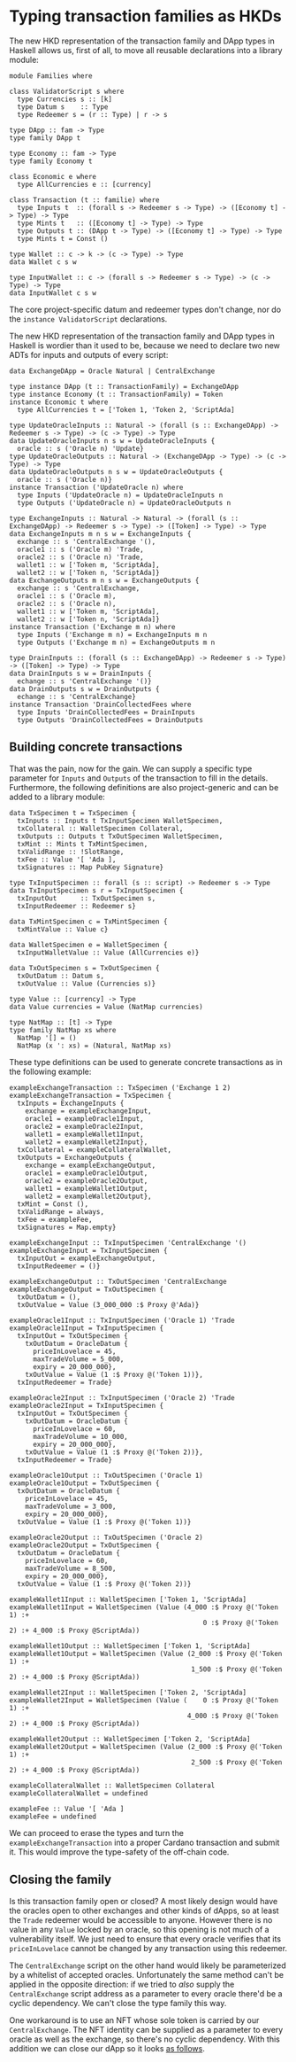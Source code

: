 # Typing transaction families as HKDs

<!--
~~~ {.haskell}
{-# LANGUAGE DataKinds, DuplicateRecordFields, GADTs, FlexibleInstances,
             KindSignatures, StandaloneKindSignatures,
             MultiParamTypeClasses, NoStarIsType, NumericUnderscores,
             PolyKinds, RankNTypes, TypeApplications, TypeFamilies, TypeOperators #-}

module HKD where

import Data.Functor.Const (Const (Const))
import Data.Kind (Type)
import Data.Map (Map)
import qualified Data.Map as Map
import Data.Proxy (Proxy (Proxy))
import Numeric.Natural (Natural)

import Families
import Ledger (POSIXTime (POSIXTime), always)
~~~
-->

The new HKD representation of the transaction family and DApp types in Haskell allows us, first of all, to move all
reusable declarations into a library module:

~~~ {.haskell.ignore}
module Families where

class ValidatorScript s where
  type Currencies s :: [k]
  type Datum s    :: Type
  type Redeemer s = (r :: Type) | r -> s

type DApp :: fam -> Type
type family DApp t

type Economy :: fam -> Type
type family Economy t

class Economic e where
  type AllCurrencies e :: [currency]

class Transaction (t :: familie) where
  type Inputs t  :: (forall s -> Redeemer s -> Type) -> ([Economy t] -> Type) -> Type
  type Mints t   :: ([Economy t] -> Type) -> Type
  type Outputs t :: (DApp t -> Type) -> ([Economy t] -> Type) -> Type
  type Mints t = Const ()

type Wallet :: c -> k -> (c -> Type) -> Type
data Wallet c s w

type InputWallet :: c -> (forall s -> Redeemer s -> Type) -> (c -> Type) -> Type
data InputWallet c s w
~~~

The core project-specific datum and redeemer types don't change, nor do the `instance ValidatorScript` declarations.

<!--
~~~ {.haskell}
data TransactionFamily =
  UpdateOracle Natural
  | Exchange Natural Natural
  | DrainCollectedFees
data Token = Token Natural | ScriptAda

data OracleDatum = OracleDatum {
  priceInLovelace :: Natural,
  maxTradeVolume :: Natural,
  expiry :: POSIXTime
  }
data OracleRedeemer (n :: Natural) = Trade | Update

instance ValidatorScript ('Oracle n) where
  type Currencies ('Oracle n) = '[ 'Token n ]
  type Datum ('Oracle n) = OracleDatum
  type Redeemer ('Oracle n) = OracleRedeemer n
instance ValidatorScript CentralExchange where
  type Currencies CentralExchange = '[ 'Ada ]
  type Datum CentralExchange = ()
  type Redeemer CentralExchange = ()
~~~
-->

The new HKD representation of the transaction family and DApp types in Haskell is wordier than it used to be, because
we need to declare two new ADTs for inputs and outputs of every script:

~~~ {.haskell}
data ExchangeDApp = Oracle Natural | CentralExchange

type instance DApp (t :: TransactionFamily) = ExchangeDApp
type instance Economy (t :: TransactionFamily) = Token
instance Economic t where
  type AllCurrencies t = ['Token 1, 'Token 2, 'ScriptAda]

type UpdateOracleInputs :: Natural -> (forall (s :: ExchangeDApp) -> Redeemer s -> Type) -> (c -> Type) -> Type
data UpdateOracleInputs n s w = UpdateOracleInputs {
  oracle :: s ('Oracle n) 'Update}
type UpdateOracleOutputs :: Natural -> (ExchangeDApp -> Type) -> (c -> Type) -> Type
data UpdateOracleOutputs n s w = UpdateOracleOutputs {
  oracle :: s ('Oracle n)}
instance Transaction ('UpdateOracle n) where
  type Inputs ('UpdateOracle n) = UpdateOracleInputs n
  type Outputs ('UpdateOracle n) = UpdateOracleOutputs n

type ExchangeInputs :: Natural -> Natural -> (forall (s :: ExchangeDApp) -> Redeemer s -> Type) -> ([Token] -> Type) -> Type
data ExchangeInputs m n s w = ExchangeInputs {
  exchange :: s 'CentralExchange '(),
  oracle1 :: s ('Oracle m) 'Trade,
  oracle2 :: s ('Oracle n) 'Trade,
  wallet1 :: w ['Token m, 'ScriptAda],
  wallet2 :: w ['Token n, 'ScriptAda]}
data ExchangeOutputs m n s w = ExchangeOutputs {
  exchange :: s 'CentralExchange,
  oracle1 :: s ('Oracle m),
  oracle2 :: s ('Oracle n),
  wallet1 :: w ['Token m, 'ScriptAda],
  wallet2 :: w ['Token n, 'ScriptAda]}
instance Transaction ('Exchange m n) where
  type Inputs ('Exchange m n) = ExchangeInputs m n
  type Outputs ('Exchange m n) = ExchangeOutputs m n

type DrainInputs :: (forall (s :: ExchangeDApp) -> Redeemer s -> Type) -> ([Token] -> Type) -> Type
data DrainInputs s w = DrainInputs {
  echange :: s 'CentralExchange '()}
data DrainOutputs s w = DrainOutputs {
  echange :: s 'CentralExchange}
instance Transaction 'DrainCollectedFees where
  type Inputs 'DrainCollectedFees = DrainInputs
  type Outputs 'DrainCollectedFees = DrainOutputs
~~~

## Building concrete transactions

That was the pain, now for the gain. We can supply a specific type parameter for `Inputs` and `Outputs` of the
transaction to fill in the details. Furthermore, the following definitions are also project-generic and can be added
to a library module:

~~~ {.haskell.ignore}
data TxSpecimen t = TxSpecimen {
  txInputs :: Inputs t TxInputSpecimen WalletSpecimen,
  txCollateral :: WalletSpecimen Collateral,
  txOutputs :: Outputs t TxOutSpecimen WalletSpecimen,
  txMint :: Mints t TxMintSpecimen,
  txValidRange :: !SlotRange,
  txFee :: Value '[ 'Ada ],
  txSignatures :: Map PubKey Signature}

type TxInputSpecimen :: forall (s :: script) -> Redeemer s -> Type
data TxInputSpecimen s r = TxInputSpecimen {
  txInputOut      :: TxOutSpecimen s,
  txInputRedeemer :: Redeemer s}

data TxMintSpecimen c = TxMintSpecimen {
  txMintValue :: Value c}

data WalletSpecimen e = WalletSpecimen {
  txInputWalletValue :: Value (AllCurrencies e)}

data TxOutSpecimen s = TxOutSpecimen {
  txOutDatum :: Datum s,
  txOutValue :: Value (Currencies s)}

type Value :: [currency] -> Type
data Value currencies = Value (NatMap currencies)

type NatMap :: [t] -> Type
type family NatMap xs where
  NatMap '[] = ()
  NatMap (x ': xs) = (Natural, NatMap xs)
~~~

These type definitions can be used to generate concrete transactions as in the following example:

~~~ {.haskell}
exampleExchangeTransaction :: TxSpecimen ('Exchange 1 2)
exampleExchangeTransaction = TxSpecimen {
  txInputs = ExchangeInputs {
    exchange = exampleExchangeInput,
    oracle1 = exampleOracle1Input,
    oracle2 = exampleOracle2Input,
    wallet1 = exampleWallet1Input,
    wallet2 = exampleWallet2Input},
  txCollateral = exampleCollateralWallet,
  txOutputs = ExchangeOutputs {
    exchange = exampleExchangeOutput,
    oracle1 = exampleOracle1Output,
    oracle2 = exampleOracle2Output,
    wallet1 = exampleWallet1Output,
    wallet2 = exampleWallet2Output},
  txMint = Const (),
  txValidRange = always,
  txFee = exampleFee,
  txSignatures = Map.empty}

exampleExchangeInput :: TxInputSpecimen 'CentralExchange '()
exampleExchangeInput = TxInputSpecimen {
  txInputOut = exampleExchangeOutput,
  txInputRedeemer = ()}
  
exampleExchangeOutput :: TxOutSpecimen 'CentralExchange
exampleExchangeOutput = TxOutSpecimen {
  txOutDatum = (),
  txOutValue = Value (3_000_000 :$ Proxy @'Ada)}

exampleOracle1Input :: TxInputSpecimen ('Oracle 1) 'Trade
exampleOracle1Input = TxInputSpecimen {
  txInputOut = TxOutSpecimen {
    txOutDatum = OracleDatum {
      priceInLovelace = 45,
      maxTradeVolume = 5_000,
      expiry = 20_000_000},
    txOutValue = Value (1 :$ Proxy @('Token 1))},
  txInputRedeemer = Trade}

exampleOracle2Input :: TxInputSpecimen ('Oracle 2) 'Trade
exampleOracle2Input = TxInputSpecimen {
  txInputOut = TxOutSpecimen {
    txOutDatum = OracleDatum {
      priceInLovelace = 60,
      maxTradeVolume = 10_000,
      expiry = 20_000_000},
    txOutValue = Value (1 :$ Proxy @('Token 2))},
  txInputRedeemer = Trade}

exampleOracle1Output :: TxOutSpecimen ('Oracle 1)
exampleOracle1Output = TxOutSpecimen {
  txOutDatum = OracleDatum {
    priceInLovelace = 45,
    maxTradeVolume = 3_000,
    expiry = 20_000_000},
  txOutValue = Value (1 :$ Proxy @('Token 1))}

exampleOracle2Output :: TxOutSpecimen ('Oracle 2)
exampleOracle2Output = TxOutSpecimen {
  txOutDatum = OracleDatum {
    priceInLovelace = 60,
    maxTradeVolume = 8_500,
    expiry = 20_000_000},
  txOutValue = Value (1 :$ Proxy @('Token 2))}

exampleWallet1Input :: WalletSpecimen ['Token 1, 'ScriptAda]
exampleWallet1Input = WalletSpecimen (Value (4_000 :$ Proxy @('Token 1) :+
                                                 0 :$ Proxy @('Token 2) :+ 4_000 :$ Proxy @ScriptAda))

exampleWallet1Output :: WalletSpecimen ['Token 1, 'ScriptAda]
exampleWallet1Output = WalletSpecimen (Value (2_000 :$ Proxy @('Token 1) :+
                                              1_500 :$ Proxy @('Token 2) :+ 4_000 :$ Proxy @ScriptAda))

exampleWallet2Input :: WalletSpecimen ['Token 2, 'ScriptAda]
exampleWallet2Input = WalletSpecimen (Value (    0 :$ Proxy @('Token 1) :+
                                             4_000 :$ Proxy @('Token 2) :+ 4_000 :$ Proxy @ScriptAda))

exampleWallet2Output :: WalletSpecimen ['Token 2, 'ScriptAda]
exampleWallet2Output = WalletSpecimen (Value (2_000 :$ Proxy @('Token 1) :+
                                              2_500 :$ Proxy @('Token 2) :+ 4_000 :$ Proxy @ScriptAda))

exampleCollateralWallet :: WalletSpecimen Collateral
exampleCollateralWallet = undefined

exampleFee :: Value '[ 'Ada ]
exampleFee = undefined
~~~

We can proceed to erase the types and turn the `exampleExchangeTransaction` into a proper Cardano transaction and
submit it. This would improve the type-safety of the off-chain code.

## Closing the family

Is this transaction family open or closed? A most likely design would have the
oracles open to other exchanges and other kinds of dApps, so at least the
`Trade` redeemer would be accessible to anyone. However there is no value in any
`Value` locked by an oracle, so this opening is not much of a vulnerability
itself. We just need to ensure that every oracle verifies that its
`priceInLovelace` cannot be changed by any transaction using this redeemer.

The `CentralExchange` script on the other hand would likely be parameterized
by a whitelist of accepted oracles. Unfortunately the same method can't be
applied in the opposite direction: if we tried to *also* supply the
`CentralExchange` script address as a parameter to every oracle there'd be a
cyclic dependency. We can't close the type family this way.

One workaround is to use an NFT whose sole token is carried by our
`CentralExchange`. The NFT identity can be supplied as a parameter to every
oracle as well as the exchange, so there's no cyclic dependency. With this
addition we can close our dApp so it looks [as follows](NFT.md).
